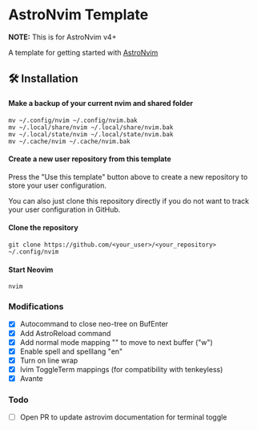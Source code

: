 # AstroNvim Template

**NOTE:** This is for AstroNvim v4+

A template for getting started with [AstroNvim](https://github.com/AstroNvim/AstroNvim)

## 🛠️ Installation

#### Make a backup of your current nvim and shared folder

```shell
mv ~/.config/nvim ~/.config/nvim.bak
mv ~/.local/share/nvim ~/.local/share/nvim.bak
mv ~/.local/state/nvim ~/.local/state/nvim.bak
mv ~/.cache/nvim ~/.cache/nvim.bak
```

#### Create a new user repository from this template

Press the "Use this template" button above to create a new repository to store your user configuration.

You can also just clone this repository directly if you do not want to track your user configuration in GitHub.

#### Clone the repository

```shell
git clone https://github.com/<your_user>/<your_repository> ~/.config/nvim
```

#### Start Neovim

```shell
nvim
```

### Modifications
- [x] Autocommand to close neo-tree on BufEnter
- [x] Add AstroReload command
- [x] Add normal mode mapping "<Tab>" to move to next buffer ("<C-w>w")
- [x] Enable spell and spelllang "en"
- [x] Turn on line wrap
- [x] lvim ToggleTerm mappings (for compatibility with tenkeyless)
- [x] Avante

### Todo
- [ ] Open PR to update astrovim documentation for terminal toggle
